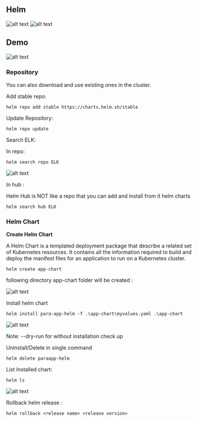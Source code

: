 ## Helm

![alt text](https://github.com/parane/manulife-aks-training/raw/main/images/helm1.JPG)
![alt text](https://github.com/parane/manulife-aks-training/raw/main/images/helm2.JPG)


##  Demo
 ![alt text](https://github.com/parane/manulife-aks-training/raw/main/images/helm8.JPG)
 
### Repository

You can also download and use existing ones in the cluster. 

Add stable repo:

    helm repo add stable https://charts.helm.sh/stable
    
Update Repository:
 
    helm repo update
    
Search ELK:

In repo:

    helm search repo ELK
    
  ![alt text](https://github.com/parane/manulife-aks-training/raw/main/images/helm3.JPG)
  
In hub :

Helm Hub is NOT like a repo that you can add and install from it helm charts

    helm search hub ELK
    
### Helm Chart
    
**Create Helm Chart**
    
A Helm Chart is a templated deployment package that describe a related set of Kubernetes
resources. It contains all the information required to build and deploy the manifest files for an
application to run on a Kubernetes cluster.

    helm create app-chart

following directory app-chart folder will be created :

  ![alt text](https://github.com/parane/manulife-aks-training/raw/main/images/helm7.JPG)

Install helm chart

    helm install para-app-helm -f .\app-chart\myvalues.yaml .\app-chart
    
 ![alt text](https://github.com/parane/manulife-aks-training/raw/main/images/helm6.JPG)
 
 Note: --dry-run for without installation check up 

Uninstall/Delete in single command 

    helm delete paraapp-helm
    
List Installed chart:

    helm ls

 ![alt text](https://github.com/parane/manulife-aks-training/raw/main/images/helm9.JPG)
    
Rollback helm release :

    helm rollback <release name> <release version>
